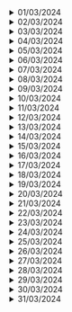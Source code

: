 <details>
<summary>01/03/2024</summary>

| Nombre               | Lo que hice hoy | Lo que hice ayer | Inconvenientes |
|----------------------|------------------|-------------------|----------------|
| Julian Mendoza       |                  |                   |                |
| Alejandro Londoño    | Organizar el proyecto |                   |                |
| Alejandro Castro     |                  |                   |                |
| Santiago Valencia    |                  |                   |                |
| Juan Sebastian Diaz  |                  |                   |                |

</details>

<details>
<summary>02/03/2024</summary>

| Nombre               | Lo que hice hoy | Lo que hice ayer | Inconvenientes |
|----------------------|------------------|-------------------|----------------|
| Julian Mendoza       |                  |                   |                |
| Alejandro Londoño    | Nada |Determinar posible organización | Los tiempos del grupo son limitados y condicionados
| Alejandro Castro     |                  |                   |                |
| Santiago Valencia    |                  |                   |                |
| Juan Sebastian Diaz  |                  |                   |                |

</details>

<details>
<summary>03/03/2024</summary>

| Nombre               | Lo que hice hoy | Lo que hice ayer | Inconvenientes |
|----------------------|------------------|-------------------|----------------|
| Julian Mendoza       |                  |                   |                |
| Alejandro Londoño    | Creación y configuración del proyecto en django y su conección a la base de datos | Nada |                |
| Alejandro Castro     |                  |                   |                |
| Santiago Valencia    |                  |                   |                |
| Juan Sebastian Diaz  |                  |                   |                |

</details>

<details>
<summary>04/03/2024</summary>

| Nombre               | Lo que hice hoy | Lo que hice ayer | Inconvenientes |
|----------------------|------------------|-------------------|----------------|
| Julian Mendoza       |                  |                   |                |
| Alejandro Londoño    | Seguimiento del modelo de datos | Creación y configuración del proyecto en django y su conección a la base de datos | No se tuvieron |
| Alejandro Castro     |Empecé a realizar el frontend del panel de control                  |Nada                   |No sabía mucho de TailwindCSS                |
| Santiago Valencia    |                  |                   |                |
| Juan Sebastian Diaz  |                  |                   |                |

</details>

<details>
<summary>05/03/2024</summary>

| Nombre               | Lo que hice hoy | Lo que hice ayer | Inconvenientes |
|----------------------|------------------|-------------------|----------------|
| Julian Mendoza       |                  |                   |                |
| Alejandro Londoño    | Implementar la vista para log in y página post-inicio | Revisión QA del modelo de datos | Se determinó que el modelo de datos no cumplió con los criterios de QA establecidos |
| Alejandro Castro     |                  |                   |                |
| Santiago Valencia    |                  |                   |                |
| Juan Sebastian Diaz  |                  |                   |                |

</details>

<details>
<summary>06/03/2024</summary>

| Nombre               | Lo que hice hoy | Lo que hice ayer | Inconvenientes |
|----------------------|------------------|-------------------|----------------|
| Julian Mendoza       |                  |                   |                |
| Alejandro Londoño    | Nada | Implementar el backend del log in y página de post-inicio | El modelo de datos se tuvo que ajustar |
| Alejandro Castro     |Terminé el frontend del panel de control                  |Nada                   |Ninguno                |
| Santiago Valencia    |                  |                   |                |
| Juan Sebastian Diaz  |                  |                   |                |

</details>

<details>
<summary>07/03/2024</summary>

| Nombre               | Lo que hice hoy | Lo que hice ayer | Inconvenientes |
|----------------------|------------------|-------------------|----------------|
| Julian Mendoza       |                  |                   |                |
| Alejandro Londoño    | Nada | Nada |                |
| Alejandro Castro     |                  |                   |                |
| Santiago Valencia    |                  |                   |                |
| Juan Sebastian Diaz  |                  |                   |                |

</details>

<details>
<summary>08/03/2024</summary>

| Nombre               | Lo que hice hoy | Lo que hice ayer | Inconvenientes |
|----------------------|------------------|-------------------|----------------|
| Julian Mendoza       |                  |                   |                |
| Alejandro Londoño    | Estudiar sobre django templates | Nada |                |
| Alejandro Castro     |                  |                   |                |
| Santiago Valencia    |                  |                   |                |
| Juan Sebastian Diaz  |                  |                   |                |

</details>

<details>
<summary>09/03/2024</summary>

| Nombre               | Lo que hice hoy | Lo que hice ayer | Inconvenientes |
|----------------------|------------------|-------------------|----------------|
| Julian Mendoza       |                  |                   |                |
| Alejandro Londoño    | Estudiar django forms | Estudiar sobre django templates  | Ninguno |
| Alejandro Castro     |                  |                   |                |
| Santiago Valencia    |                  |                   |                |
| Juan Sebastian Diaz  |                  |                   |                |

</details>

<details>
<summary>10/03/2024</summary>

| Nombre               | Lo que hice hoy | Lo que hice ayer | Inconvenientes |
|----------------------|------------------|-------------------|----------------|
| Julian Mendoza       |                  |                   |                |
| Alejandro Londoño    | Nada | Estudiar django forms | Ninguno |
| Alejandro Castro     |                  |                   |                |
| Santiago Valencia    |                  |                   |                |
| Juan Sebastian Diaz  |                  |                   |                |

</details>

<details>
<summary>11/03/2024</summary>

| Nombre               | Lo que hice hoy | Lo que hice ayer | Inconvenientes |
|----------------------|------------------|-------------------|----------------|
| Julian Mendoza       |                  |                   |                |
| Alejandro Londoño    | Ajustar el log in al nuevo modelo datos | Nada |    |
| Alejandro Castro     |Empecé a realizar el frontend de cambio de estados en las solicitudes                  |Nada                   |Me toco aprender un poco de JavaScript                |
| Santiago Valencia    |                  |                   |                |
| Juan Sebastian Diaz  |                  |                   |                |

</details>

<details>
<summary>12/03/2024</summary>

| Nombre               | Lo que hice hoy | Lo que hice ayer | Inconvenientes |
|----------------------|------------------|-------------------|----------------|
| Julian Mendoza       |                  |                   |                |
| Alejandro Londoño    | Nada | Ajustar el log in al nuevo modelo de datos  | Ninguno |
| Alejandro Castro     |Termine el de realizar el frontend de cambio de estados en las solicitudes                  |Empecé a realizar el cambio de estados en las solicitudes                   |Ninguno                |
| Santiago Valencia    |                  |                   |                |
| Juan Sebastian Diaz  |                  |                   |                |

</details>

<details>
<summary>13/03/2024</summary>

| Nombre               | Lo que hice hoy | Lo que hice ayer | Inconvenientes |
|----------------------|------------------|-------------------|----------------|
| Julian Mendoza       |                  |                   |                |
| Alejandro Londoño    |  Reorganización del grupo  | Nada |                |
| Alejandro Castro     |                  |                   |                |
| Santiago Valencia    |                  |                   |                |
| Juan Sebastian Diaz  |                  |                   |                |

</details>

<details>
<summary>14/03/2024</summary>

| Nombre               | Lo que hice hoy | Lo que hice ayer | Inconvenientes |
|----------------------|------------------|-------------------|----------------|
| Julian Mendoza       |                  |                   |                |
| Alejandro Londoño    | Nada | Reorganización del grupo | Ninguno |
| Alejandro Castro     |                  |                   |                |
| Santiago Valencia    |                  |                   |                |
| Juan Sebastian Diaz  |                  |                   |                |

</details>

<details>
<summary>15/03/2024</summary>

| Nombre               | Lo que hice hoy | Lo que hice ayer | Inconvenientes |
|----------------------|------------------|-------------------|----------------|
| Julian Mendoza       |                  |                   |                |
| Alejandro Londoño    | Nada | Nada |                |
| Alejandro Castro     |                  |                   |                |
| Santiago Valencia    |                  |                   |                |
| Juan Sebastian Diaz  |                  |                   |                |

</details>

<details>
<summary>16/03/2024</summary>

| Nombre               | Lo que hice hoy | Lo que hice ayer | Inconvenientes |
|----------------------|------------------|-------------------|----------------|
| Julian Mendoza       |                  |                   |                |
| Alejandro Londoño    |  Creación y organización de rutas  | Nada |                |
| Alejandro Castro     |                  |                   |                |
| Santiago Valencia    |                  |                   |                |
| Juan Sebastian Diaz  |                  |                   |                |

</details>

<details>
<summary>17/03/2024</summary>

| Nombre               | Lo que hice hoy | Lo que hice ayer | Inconvenientes |
|----------------------|------------------|-------------------|----------------|
| Julian Mendoza       |                  |                   |                |
| Alejandro Londoño    | Configuración de tailwind css en el proyecto | Creación y organización de rutas | Ninguno |
| Alejandro Castro     |                  |                   |                |
| Santiago Valencia    |                  |                   |                |
| Juan Sebastian Diaz  |                  |                   |                |

</details>

<details>
<summary>18/03/2024</summary>

| Nombre               | Lo que hice hoy | Lo que hice ayer | Inconvenientes |
|----------------------|------------------|-------------------|----------------|
| Julian Mendoza       |                  |                   |                |
| Alejandro Londoño    | Configuración de tailwind css | Configuración de tailwind css en el proyecto  | Hubo conflictos con las dependencias |
| Alejandro Castro     |Empecé a realizar el frontend de cambio de lider en las solicitudes                  |Nada                   |Ninguno                |
| Santiago Valencia    |                  |                   |                |
| Juan Sebastian Diaz  |                  |                   |                |

</details>

<details>
<summary>19/03/2024</summary>

| Nombre               | Lo que hice hoy | Lo que hice ayer | Inconvenientes |
|----------------------|------------------|-------------------|----------------|
| Julian Mendoza       |                  |                   |                |
| Alejandro Londoño    | Nada |  Configuración de tailwind css  | Ninguno |
| Alejandro Castro     |                  |                   |                |
| Santiago Valencia    |                  |                   |                |
| Juan Sebastian Diaz  |                  |                   |                |

</details>

<details>
<summary>20/03/2024</summary>

| Nombre               | Lo que hice hoy | Lo que hice ayer | Inconvenientes |
|----------------------|------------------|-------------------|----------------|
| Julian Mendoza       |                  |                   |                |
| Alejandro Londoño    | Nada | Nada |                |
| Alejandro Castro     |Terminé de realizar el frontend de cambio de lider en las solicitudes                  |Nada                   |Ninguno                |
| Santiago Valencia    |                  |                   |                |
| Juan Sebastian Diaz  |                  |                   |                |

</details>

<details>
<summary>21/03/2024</summary>

| Nombre               | Lo que hice hoy | Lo que hice ayer | Inconvenientes |
|----------------------|------------------|-------------------|----------------|
| Julian Mendoza       |                  |                   |                |
| Alejandro Londoño    | Nada | Nada |                |
| Alejandro Castro     |                  |                   |                |
| Santiago Valencia    |                  |                   |                |
| Juan Sebastian Diaz  |                  |                   |                |

</details>

<details>
<summary>22/03/2024</summary>

| Nombre               | Lo que hice hoy | Lo que hice ayer | Inconvenientes |
|----------------------|------------------|-------------------|----------------|
| Julian Mendoza       |                  |                   |                |
| Alejandro Londoño    | Nada | Nada |                |
| Alejandro Castro     |                  |                   |                |
| Santiago Valencia    |                  |                   |                |
| Juan Sebastian Diaz  |                  |                   |                |

</details>

<details>
<summary>23/03/2024</summary>

| Nombre               | Lo que hice hoy | Lo que hice ayer | Inconvenientes |
|----------------------|------------------|-------------------|----------------|
| Julian Mendoza       |                  |                   |                |
| Alejandro Londoño    | Nada | Nada |                |
| Alejandro Castro     |                  |                   |                |
| Santiago Valencia    |                  |                   |                |
| Juan Sebastian Diaz  |                  |                   |                |

</details>

<details>
<summary>24/03/2024</summary>

| Nombre               | Lo que hice hoy | Lo que hice ayer | Inconvenientes |
|----------------------|------------------|-------------------|----------------|
| Julian Mendoza       |                  |                   |                |
| Alejandro Londoño    | Nada  | Nada |                |
| Alejandro Castro     |                  |                   |                |
| Santiago Valencia    |                  |                   |                |
| Juan Sebastian Diaz  |                  |                   |                |

</details>

<details>
<summary>25/03/2024</summary>

| Nombre               | Lo que hice hoy | Lo que hice ayer | Inconvenientes |
|----------------------|------------------|-------------------|----------------|
| Julian Mendoza       |                  |                   |                |
| Alejandro Londoño    | Nada  | Nada |                |
| Alejandro Castro     |                  |                   |                |
| Santiago Valencia    |                  |                   |                |
| Juan Sebastian Diaz  |                  |                   |                |

</details>

<details>
<summary>26/03/2024</summary>

| Nombre               | Lo que hice hoy | Lo que hice ayer | Inconvenientes |
|----------------------|------------------|-------------------|----------------|
| Julian Mendoza       |                  |                   |                |
| Alejandro Londoño    | Implementación de los formularios para creación de solicitudes de contratación | Nada |                |
| Alejandro Castro     |Realicé el frontend del cambio de gestor en las solicitudes                  |Nada                   |Ninguno                |
| Santiago Valencia    |                  |                   |                |
| Juan Sebastian Diaz  |                  |                   |                |

</details>

<details>
<summary>27/03/2024</summary>

| Nombre               | Lo que hice hoy | Lo que hice ayer | Inconvenientes |
|----------------------|------------------|-------------------|----------------|
| Julian Mendoza       |                  |                   |                |
| Alejandro Londoño    | Manejo y visualización de errores en el formulario | Implementación de los formularios para creación de solicitudes de contratación | Se tuvo que cambiar varios atributos del modelo de datos para no generar conflicto con los formularios de django |
| Alejandro Castro     |Realicé el frontend de notificar la completitud de las solicitudes al cliente                  |Realicé el frontend del cambio de gestor en las solicitudes                   |Ninguno                |
| Santiago Valencia    |                  |                   |                |
| Juan Sebastian Diaz  |                  |                   |                |

</details>

<details>
<summary>28/03/2024</summary>

| Nombre               | Lo que hice hoy | Lo que hice ayer | Inconvenientes |
|----------------------|------------------|-------------------|----------------|
| Julian Mendoza       |                  |                   |                |
| Alejandro Londoño    | Traspolación de formularios de django a html y sus referencias respectivas | Manejo y visualización de errores en el formulario | Ninguno |
| Alejandro Castro     |                  |                   |                |
| Santiago Valencia    |                  |                   |                |
| Juan Sebastian Diaz  |                  |                   |                |

</details>

<details>
<summary>29/03/2024</summary>

| Nombre               | Lo que hice hoy | Lo que hice ayer | Inconvenientes |
|----------------------|------------------|-------------------|----------------|
| Julian Mendoza       |                  |                   |                |
| Alejandro Londoño    | Refactorización de la funcionalidad de cambio de estado e implementación de la funcionalidad de asignación de gestor | Traspolación de formularios de django a html y sus referencias respectivas | Ninguno |
| Alejandro Castro     |                  |                   |                |
| Santiago Valencia    |                  |                   |                |
| Juan Sebastian Diaz  |                  |                   |                |

</details>

<details>
<summary>30/03/2024</summary>

| Nombre               | Lo que hice hoy | Lo que hice ayer | Inconvenientes |
|----------------------|------------------|-------------------|----------------|
| Julian Mendoza       |                  |                   |                |
| Alejandro Londoño    | Implementación de la funcionalidad de asignación de líder, ajuste de los templates acorde a los django templates, resolución de conflictos de la funcionalidad asignación de gestor y asesoría de retoque para el frontend | Refactorización de la funcionalidad de cambio de estado e implementación de la funcionalidad de asignación de gestor | Hubo conflictos en el repositorio por la refactorización de la funcionalidad de cambio de estado |
| Alejandro Castro     |Realicé el merge de todos los frontend que hice en la pantalla de la información de solicitudes y realicé los frontend de los formularios de las solicitudes                 |Nada                   |A veces me tocaba aplicar en ves de TailwindCSS un CSS puro por medio de style a los componentes                |
| Santiago Valencia    |                  |                   |                |
| Juan Sebastian Diaz  |                  |                   |                |

</details>

<details>
<summary>31/03/2024</summary>

| Nombre               | Lo que hice hoy | Lo que hice ayer | Inconvenientes |
|----------------------|------------------|-------------------|----------------|
| Julian Mendoza       |                  |                   |                |
| Alejandro Londoño    | Afinamiento en el frontend | Implementación de la funcionalidad de asignación de líder, ajuste de los templates acorde a los django templates, resolución de conflictos de la funcionalidad asignación de gestor y asesoría de retoque para el frontend | Ninguno |
| Alejandro Castro     |                  |                   |                |
| Santiago Valencia    |                  |                   |                |
| Juan Sebastian Diaz  |                  |                   |                |

</details>